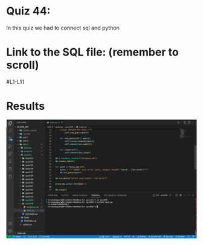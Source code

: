 # Quiz 44: 

In this quiz we had to connect sql and python

# Link to the SQL file: (remember to scroll)

#L1-L11

# Results 

![quiz46results](./results.png)

